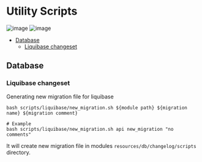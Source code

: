 # Utility Scripts
![image](https://img.shields.io/badge/Liquibase-2962FF.svg?style=plastic&logo=liquibase&logoColor=white)
![image](https://img.shields.io/badge/Bash-4EAA25.svg?style=plastic&logo=gnubash&logoColor=white)

<!-- TOC -->
* [Database](#database)
    * [Liquibase changeset](#liquibase-changeset)
<!-- TOC -->

## Database
### Liquibase changeset
Generating new migration file for liquibase
```shell
bash scripts/liquibase/new_migration.sh ${module path} ${migration name} ${migration comment}
```

```shell
# Example
bash scripts/liquibase/new_migration.sh api new_migration "no comments"
```

It will create new migration file in modules `resources/db/changelog/scripts` directory.

